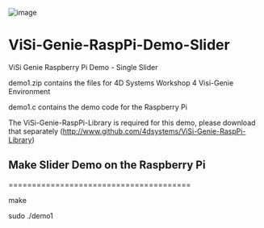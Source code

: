 ![image](http://www.4dsystems.com.au/imagenes/header.png)

ViSi-Genie-RaspPi-Demo-Slider
=============================

ViSi Genie Raspberry Pi Demo - Single Slider


demo1.zip contains the files for 4D Systems Workshop 4 Visi-Genie Environment

demo1.c contains the demo code for the Raspberry Pi

The ViSi-Genie-RaspPi-Library is required for this demo, please download that separately (http://www.github.com/4dsystems/ViSi-Genie-RaspPi-Library)


## Make Slider Demo on the Raspberry Pi
=======================================

  make

  sudo ./demo1
